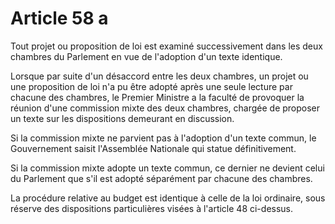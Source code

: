 # Article 58 a

Tout projet ou proposition de loi est examiné successivement dans les deux
chambres du Parlement en vue de l'adoption d'un texte identique.

Lorsque par suite d'un désaccord entre les deux chambres, un projet ou une
proposition de loi n'a pu être adopté après une seule lecture par chacune des
chambres, le Premier Ministre a la faculté de provoquer la réunion d'une commission
mixte des deux chambres, chargée de proposer un texte sur les dispositions
demeurant en discussion.

Si la commission mixte ne parvient pas à l'adoption d'un texte commun, le
Gouvernement saisit l'Assemblée Nationale qui statue définitivement.

Si la commission mixte adopte un texte commun, ce dernier ne devient celui du
Parlement que s'il est adopté séparément par chacune des chambres.

La procédure relative au budget est identique à celle de la loi ordinaire, sous réserve
des dispositions particulières visées à l'article 48 ci-dessus.
